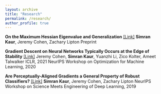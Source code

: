 ```yaml
---
layout: archive
title: "Research"
permalink: /research/
author_profile: true
---
```


**On the Maximum Hessian Eigenvalue and Generalization** [[Link]](https://arxiv.org/abs/2206.10654)
**Simran Kaur**, Jeremy Cohen, Zachary Lipton
Preprint

**Gradient Descent on Neural Networks Typically Occurs at the Edge of Stability** [[Link]](https://arxiv.org/abs/2103.00065/)
Jeremy Cohen, **Simran Kaur**, Yuanzhi Li, Zico Kolter, Ameet Talwalker
ICLR, 2021
NeurIPS Workshop on Optimization for Machine Learning, 2020

**Are Perceptually-Aligned Gradients a General Property of Robust Classifiers?** [[Link]](https://arxiv.org/abs/1910.08640)
**Simran Kaur**, Jeremy Cohen, Zachary Lipton
NeurIPS Workshop on Science Meets Engineering of Deep Learning, 2019
